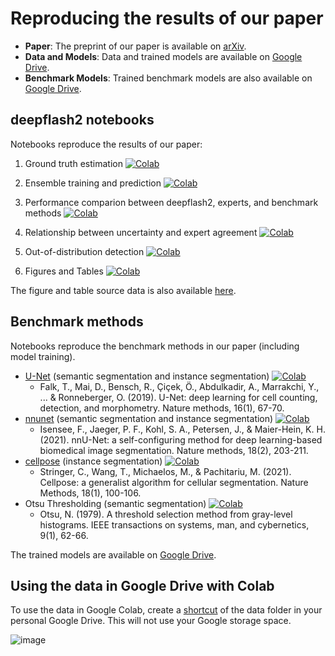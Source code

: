# Reproducing the results of our paper

- **Paper**: The preprint of our paper is available on [arXiv](https://arxiv.org/abs/2111.06693).
- **Data and Models**: Data and trained models are available on [Google Drive](https://drive.google.com/drive/folders/1r9AqP9qW9JThbMIvT0jhoA5mPxWEeIjs?usp=sharing). 
- **Benchmark Models**: Trained benchmark models are also available on [Google Drive](https://drive.google.com/drive/folders/1BZRrRTDuJw5EoBqz1RWoFKZ7eq2kEwxm?usp=sharing). 

## deepflash2 notebooks

Notebooks reproduce the results of our paper:

1. Ground truth estimation [![Colab](https://colab.research.google.com/assets/colab-badge.svg)](https://colab.research.google.com/github/matjesg/deepflash2/blob/master/paper/1_gt_estimation.ipynb) 

2. Ensemble training and prediction [![Colab](https://colab.research.google.com/assets/colab-badge.svg)](https://colab.research.google.com/github/matjesg/deepflash2/blob/master/paper/2_train_and_predict.ipynb) 

3. Performance comparion between deepflash2, experts, and benchmark methods [![Colab](https://colab.research.google.com/assets/colab-badge.svg)](https://colab.research.google.com/github/matjesg/deepflash2/blob/master/paper/3_performance_comparison.ipynb) 

4. Relationship between uncertainty and expert agreement [![Colab](https://colab.research.google.com/assets/colab-badge.svg)](https://colab.research.google.com/github/matjesg/deepflash2/blob/master/paper/4_experts_vs_uncertainties.ipynb) 

5. Out-of-distribution detection [![Colab](https://colab.research.google.com/assets/colab-badge.svg)](https://colab.research.google.com/github/matjesg/deepflash2/blob/master/paper/5_ood_detection.ipynb) 

6. Figures and Tables [![Colab](https://colab.research.google.com/assets/colab-badge.svg)](https://colab.research.google.com/github/matjesg/deepflash2/blob/master/paper/6_figures_tables.ipynb) 

The figure and table source data is also available [here](https://github.com/matjesg/deepflash2/releases/tag/paper_source_data).


## Benchmark methods

Notebooks reproduce the benchmark methods in our paper (including model training).

- [U-Net](https://lmb.informatik.uni-freiburg.de/resources/opensource/unet/) (semantic segmentation and instance segmentation) [![Colab](https://colab.research.google.com/assets/colab-badge.svg)](https://colab.research.google.com/github/matjesg/deepflash2/blob/master/paper/benchmark_unet_2019.ipynb) 
  - Falk, T., Mai, D., Bensch, R., Çiçek, Ö., Abdulkadir, A., Marrakchi, Y., ... & Ronneberger, O. (2019). U-Net: deep learning for cell counting, detection, and morphometry. Nature methods, 16(1), 67-70.
- [nnunet](https://github.com/MIC-DKFZ/nnUNet) (semantic segmentation and instance segmentation) [![Colab](https://colab.research.google.com/assets/colab-badge.svg)](https://colab.research.google.com/github/matjesg/deepflash2/blob/master/paper/benchmark_nnunet.ipynb) 
  - Isensee, F., Jaeger, P. F., Kohl, S. A., Petersen, J., & Maier-Hein, K. H. (2021). nnU-Net: a self-configuring method for deep learning-based biomedical image segmentation. Nature methods, 18(2), 203-211.
- [cellpose](https://github.com/MouseLand/cellpose) (instance segmentation) [![Colab](https://colab.research.google.com/assets/colab-badge.svg)](https://colab.research.google.com/github/matjesg/deepflash2/blob/master/paper/benchmark_cellpose.ipynb) 
  - Stringer, C., Wang, T., Michaelos, M., & Pachitariu, M. (2021). Cellpose: a generalist algorithm for cellular segmentation. Nature Methods, 18(1), 100-106.
- Otsu Thresholding (semantic segmentation) [![Colab](https://colab.research.google.com/assets/colab-badge.svg)](https://colab.research.google.com/github/matjesg/deepflash2/blob/master/paper/benchmark_otsu.ipynb) 
  - Otsu, N. (1979). A threshold selection method from gray-level histograms. IEEE transactions on systems, man, and cybernetics, 9(1), 62-66.

The trained models are available on [Google Drive](https://drive.google.com/drive/folders/1BZRrRTDuJw5EoBqz1RWoFKZ7eq2kEwxm?usp=sharing).


## Using the data in Google Drive with Colab

To use the data in Google Colab, create a [shortcut](https://support.google.com/drive/answer/9700156) of the data folder in your personal Google Drive. This will not use your Google storage space.

![image](https://user-images.githubusercontent.com/13711052/144764480-8efc4189-4df3-499d-aac4-dd20efe8d86b.png)
